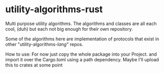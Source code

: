 # utility-algorithms-rust

Multi purpose utility algorithms.
The algorithms and classes are all each cool, (duh)
   but each not big enough for their own repository.

Some of the algorithms here are implementation of protocols that exist in other "utility-algorithms-*lang*" repos.


How to use:
  For now just copy the whole package into your Project.
    and import it over the Cargo.toml using a path dependency.
  Maybe I'll upload this to crates at some point